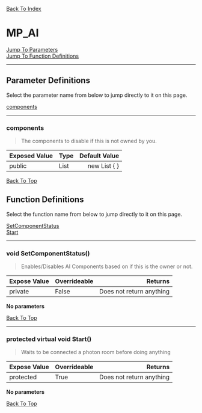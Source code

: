 [Back To Index](../index.md)

# MP_AI

[Jump To Parameters](#parameter-definitions)<br/>
[Jump To Function Definitions](#functions-definitions)<br/>

--------------------------------------------------------
## Parameter Definitions<a name="parameter-definitions"></a>

Select the parameter name from below to jump directly to it on this page.

[components](#parameter-components)<br>

------------------
 ### components<a name="parameter-components"></a>
> The components to disable if this is not owned by you.

| Exposed Value | Type | Default Value |
|:---|:---|---:|
|public |List<Behaviour>|new List<Behaviour> { }

[Back To Top](#)

## Function Definitions<a name="functions-definitions"></a>

Select the function name from below to jump directly to it on this page.

[SetComponentStatus](#SetComponentStatus)<br>
[Start](#Start)<br>

------------------
 ### void SetComponentStatus()<a name="SetComponentStatus"></a>
>   Enables/Disables AI Components based on if this is the owner or not. 

| Expose Value | Overrideable | Returns |
|:---|:---|---:|
|private|False|Does not return anything|

**No parameters**

[Back To Top](#)

------------------
 ### protected virtual void Start()<a name="Start"></a>
>   Waits to be connected a photon room before doing anything 

| Expose Value | Overrideable | Returns |
|:---|:---|---:|
|protected|True|Does not return anything|

**No parameters**

[Back To Top](#)

